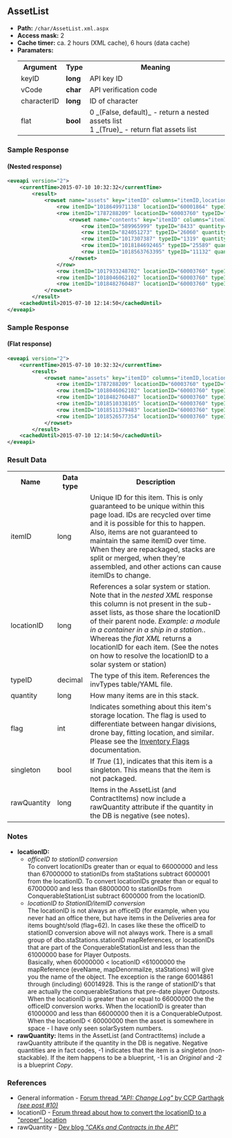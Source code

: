 ## AssetList


* __Path:__ ``/char/AssetList.xml.aspx``
* __Access mask:__ 2
* __Cache timer:__ ca. 2 hours (XML cache), 6 hours (data cache)  
* __Paramaters:__
    <table>
        <tbody>
            <tr>
                <th>Argument</th>
                <th>Type</th>
                <th>Meaning</th>
            </tr>
            <tr>
                <td>keyID</td>
                <td><strong>long</strong></td>
                <td>API key ID</td>
            <tr>
            <tr>
                <td>vCode</td>
                <td><strong>char</strong></td>
                <td>API verification code</td>
            <tr>
            <tr>
                <td>characterID</td>
                <td><strong>long</strong></td>
                <td>ID of character</td>
            <tr>
            <tr>
                <td>flat</td>
                <td><strong>bool</strong></td>
                <td>
                    0 _(False, default)_ - return a nested assets list<br />
                    1 _(True)_ - return flat assets list
                </td>
            <tr>
        </tbody>
    </table>

### Sample Response
#### (Nested response)

```xml
<eveapi version="2">
    <currentTime>2015-07-10 10:32:32</currentTime>
        <result>
            <rowset name="assets" key="itemID" columns="itemID,locationID,typeID,quantity,flag,singleton">
                <row itemID="1018649971138" locationID="60001864" typeID="1319" quantity="5" flag="4" singleton="0" />
                <row itemID="1787288209" locationID="60003760" typeID="12743" quantity="1" flag="4" singleton="1" rawQuantity="-1">
                    <rowset name="contents" key="itemID" columns="itemID,typeID,quantity,flag,singleton">
                        <row itemID="589965999" typeID="8433" quantity="1" flag="20" singleton="1" rawQuantity="-1" />
                        <row itemID="824051273" typeID="26060" quantity="1" flag="92" singleton="1" rawQuantity="-1" />
                        <row itemID="1017307387" typeID="1319" quantity="1" flag="5" singleton="1" rawQuantity="-1" />
                        <row itemID="1018184692465" typeID="25589" quantity="2" flag="5" singleton="0" />
                        <row itemID="1018563763395" typeID="11132" quantity="1" flag="5" singleton="0" />
                    </rowset>
                </row>
                <row itemID="1017933248702" locationID="60003760" typeID="24594" quantity="89000" flag="4" singleton="0" />
                <row itemID="1018046062102" locationID="60003760" typeID="16247" quantity="17" flag="4" singleton="0" />
                <row itemID="1018482760487" locationID="60003760" typeID="24595" quantity="46604" flag="4" singleton="0" />
            </rowset>
        </result>
    <cachedUntil>2015-07-10 12:14:50</cachedUntil>
</eveapi>
```  

### Sample Response
#### (Flat response)

```xml
<eveapi version="2">
    <currentTime>2015-07-10 10:32:32</currentTime>
        <result>
            <rowset name="assets" key="itemID" columns="itemID,locationID,typeID,quantity,flag,singleton">
                <row itemID="1787288209" locationID="60003760" typeID="12743" quantity="1" flag="4" singleton="1" rawQuantity="-1" />
                <row itemID="1018046062102" locationID="60003760" typeID="16247" quantity="17" flag="4" singleton="0" />
                <row itemID="1018482760487" locationID="60003760" typeID="24595" quantity="51207" flag="4" singleton="0" />
                <row itemID="1018510338105" locationID="60003760" typeID="24593" quantity="62656" flag="4" singleton="0" />
                <row itemID="1018511379483" locationID="60003760" typeID="19689" quantity="19" flag="4" singleton="0" />
                <row itemID="1018526577354" locationID="60003760" typeID="21918" quantity="348589" flag="4" singleton="0" />
            </rowset>
        </result>
    <cachedUntil>2015-07-10 12:14:50</cachedUntil>
</eveapi>
```  

### Result Data

<table>
    <tbody>
        <tr>
            <th>Name</th>
            <th>Data type</th>
            <th>Description</th>
        </tr>
        <tr>
            <td>itemID</td>
            <td>long</td>
            <td>
                Unique ID for this item. This is only guaranteed to be unique within this page load. 
                IDs are recycled over time and it is possible for this to happen. Also, items are 
                not guaranteed to maintain the same itemID over time. When they are repackaged, 
                stacks are split or merged, when they're assembled, and other actions can cause 
                itemIDs to change.
            </td>
        </tr>
        <tr>
            <td>locationID</td>
            <td>long</td>
            <td>
                References a solar system or station. Note that in the <em>nested XML</em> response this 
                column is not present in the sub-asset lists, as those share the locationID of their parent node. 
                <em>Example: a module in a container in a ship in a station.</em>. Whereas the <em>flat XML</em> 
                returns a locationID for each item. (See the notes on how to resolve the locationID to a 
                solar system or station)
            </td>
        </tr>
        <tr>
            <td>typeID</td>
            <td>decimal</td>
            <td>The type of this item. References the invTypes table/YAML file.</td>
        </tr>
        <tr>
            <td>quantity</td>
            <td>long</td>
            <td>How many items are in this stack.</td>
        </tr>
        <tr>
            <td>flag</td>
            <td>int</td>
            <td>
                Indicates something about this item's storage location. The flag is used to differentiate 
                between hangar divisions, drone bay, fitting location, and similar. Please see the 
                <a href="add_proper_link">Inventory Flags</a> documentation.
            </td>
        </tr>
        <tr>
            <td>singleton</td>
            <td>bool</td>
            <td>If <em>True</em> (1), indicates that this item is a singleton. This means that the item is not packaged.</td>
        </tr>
        <tr>
            <td>rawQuantity</td>
            <td>long</td>
            <td>Items in the AssetList (and ContractItems) now include a rawQuantity attribute if the quantity in the DB is negative (see notes).</td>
        </tr>
    </tbody>
</table>

### Notes

* __locationID:__    
    * _officeID to stationID conversion_    
        To convert locationIDs greater than or equal to 66000000 
        and less than 67000000 to stationIDs from staStations subtract 6000001 from the locationID. 
        To convert locationIDs greater than or equal to 67000000 and less than 68000000 to 
        stationIDs from ConquerableStationList subtract 6000000 from the locationID.    
    * _locationID to StationID/itemID conversion_    
        The locationID is not always an officeID (for 
        example, when you never had an office there, but have items in the Deliveries area for 
        items bought/sold (flag=62). In cases like these the officeID to stationID conversion 
        above will not always work. There is a small group of dbo.staStations.stationID mapReferences, 
        or locationIDs that are part of the ConquerableStationList and less than the 61000000 base 
        for Player Outposts.    
        Basically, when 60000000 < locationID <61000000 the mapReference (eveName, mapDenormailze, 
        staStations) will give you the name of the object. The exception is the range 60014861 
        through (including) 60014928. This is the range of stationID's that are actually the 
        conquerableStations that pre-date player Outposts. When the locationID is greater than or 
        equal to 66000000 the the officeID conversion works. When the locationID is greater than 
        61000000 and less than 66000000 then it is a ConquerableOutpost. When the locationID 
        < 60000000 then the asset is somewhere in space - I have only seen solarSystem numbers.        
* __rawQuantity:__ Items in the AssetList (and ContractItems) include a rawQuantity attribute if 
    the quantity in the DB is negative. Negative quantities are in fact codes, -1 indicates that 
    the item is a singleton (non-stackable). If the item happens to be a blueprint, -1 is an 
    _Original_ and -2 is a blueprint _Copy_.    
    
### References
* General information - [Forum thread _"API: Change Log"_ by CCP Garthagk _(see post #10)_](http://oldforums.eveonline.com/?a=topic&threadID=575626&page=1)
* locationID - [Forum thread about how to convert the locationID to a "proper" location](http://oldforums.eveonline.com/?a=topic&threadID=667487)    
* rawQuantity - [Dev blog _"CAKs and Contracts in the API"_](http://community.eveonline.com/news/dev-blogs/caks-and-contracts-in-the-api/)    
